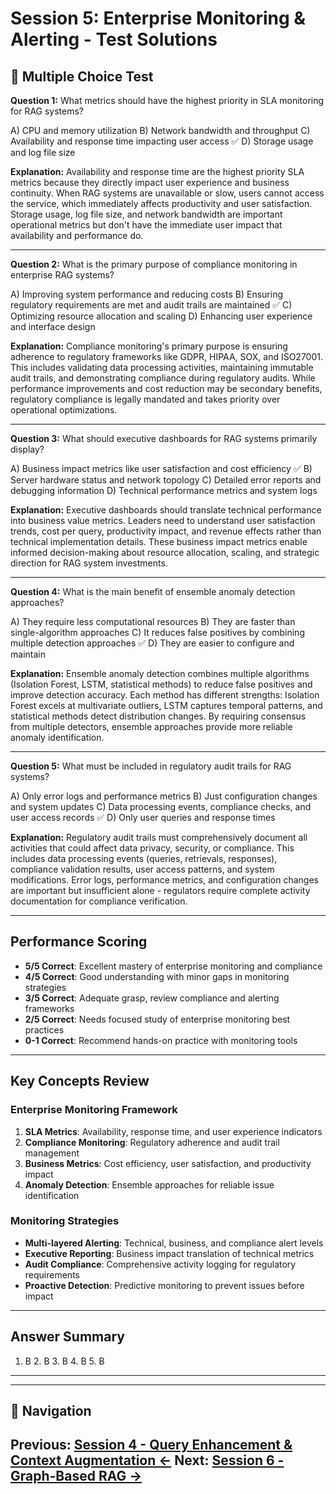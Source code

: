 # Session 5: Enterprise Monitoring & Alerting - Test Solutions

## 📝 Multiple Choice Test

**Question 1:** What metrics should have the highest priority in SLA monitoring for RAG systems?

A) CPU and memory utilization
B) Network bandwidth and throughput
C) Availability and response time impacting user access ✅
D) Storage usage and log file size

**Explanation:** Availability and response time are the highest priority SLA metrics because they directly impact user experience and business continuity. When RAG systems are unavailable or slow, users cannot access the service, which immediately affects productivity and user satisfaction. Storage usage, log file size, and network bandwidth are important operational metrics but don't have the immediate user impact that availability and performance do.

---

**Question 2:** What is the primary purpose of compliance monitoring in enterprise RAG systems?

A) Improving system performance and reducing costs
B) Ensuring regulatory requirements are met and audit trails are maintained ✅
C) Optimizing resource allocation and scaling
D) Enhancing user experience and interface design

**Explanation:** Compliance monitoring's primary purpose is ensuring adherence to regulatory frameworks like GDPR, HIPAA, SOX, and ISO27001. This includes validating data processing activities, maintaining immutable audit trails, and demonstrating compliance during regulatory audits. While performance improvements and cost reduction may be secondary benefits, regulatory compliance is legally mandated and takes priority over operational optimizations.

---

**Question 3:** What should executive dashboards for RAG systems primarily display?

A) Business impact metrics like user satisfaction and cost efficiency ✅
B) Server hardware status and network topology
C) Detailed error reports and debugging information
D) Technical performance metrics and system logs

**Explanation:** Executive dashboards should translate technical performance into business value metrics. Leaders need to understand user satisfaction trends, cost per query, productivity impact, and revenue effects rather than technical implementation details. These business impact metrics enable informed decision-making about resource allocation, scaling, and strategic direction for RAG system investments.

---

**Question 4:** What is the main benefit of ensemble anomaly detection approaches?

A) They require less computational resources
B) They are faster than single-algorithm approaches
C) It reduces false positives by combining multiple detection approaches ✅
D) They are easier to configure and maintain

**Explanation:** Ensemble anomaly detection combines multiple algorithms (Isolation Forest, LSTM, statistical methods) to reduce false positives and improve detection accuracy. Each method has different strengths: Isolation Forest excels at multivariate outliers, LSTM captures temporal patterns, and statistical methods detect distribution changes. By requiring consensus from multiple detectors, ensemble approaches provide more reliable anomaly identification.

---

**Question 5:** What must be included in regulatory audit trails for RAG systems?

A) Only error logs and performance metrics
B) Just configuration changes and system updates
C) Data processing events, compliance checks, and user access records ✅
D) Only user queries and response times

**Explanation:** Regulatory audit trails must comprehensively document all activities that could affect data privacy, security, or compliance. This includes data processing events (queries, retrievals, responses), compliance validation results, user access patterns, and system modifications. Error logs, performance metrics, and configuration changes are important but insufficient alone - regulators require complete activity documentation for compliance verification.

---

## Performance Scoring

- **5/5 Correct**: Excellent mastery of enterprise monitoring and compliance
- **4/5 Correct**: Good understanding with minor gaps in monitoring strategies
- **3/5 Correct**: Adequate grasp, review compliance and alerting frameworks
- **2/5 Correct**: Needs focused study of enterprise monitoring best practices
- **0-1 Correct**: Recommend hands-on practice with monitoring tools

---

## Key Concepts Review

### Enterprise Monitoring Framework
1. **SLA Metrics**: Availability, response time, and user experience indicators
2. **Compliance Monitoring**: Regulatory adherence and audit trail management
3. **Business Metrics**: Cost efficiency, user satisfaction, and productivity impact
4. **Anomaly Detection**: Ensemble approaches for reliable issue identification

### Monitoring Strategies
- **Multi-layered Alerting**: Technical, business, and compliance alert levels
- **Executive Reporting**: Business impact translation of technical metrics
- **Audit Compliance**: Comprehensive activity logging for regulatory requirements
- **Proactive Detection**: Predictive monitoring to prevent issues before impact

---

## Answer Summary
1. B  2. B  3. B  4. B  5. B

---
---

## 🧭 Navigation

**Previous:** [Session 4 - Query Enhancement & Context Augmentation ←](Session4_Query_Enhancement_Context_Augmentation.md)
**Next:** [Session 6 - Graph-Based RAG →](Session6_Graph_Based_RAG.md)
---
